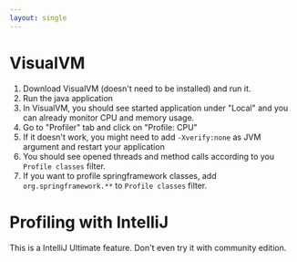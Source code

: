 ```yaml
---
layout: single
---
```


# VisualVM
1. Download VisualVM (doesn't need to be installed) and run it.
2. Run the java application
3. In VisualVM, you should see started application under "Local" and you can already monitor CPU and memory usage. 
4. Go to "Profiler" tab and click on "Profile: CPU"
5. If it doesn't work, you might need to add ```-Xverify:none``` as JVM argument and restart your application
6. You should see opened threads and method calls according to you ```Profile classes``` filter. 
7. If you want to profile springframework classes, add ```org.springframework.**``` to ```Profile classes``` filter.

# Profiling with IntelliJ
This is a IntelliJ Ultimate feature. Don't even try it with community edition. 